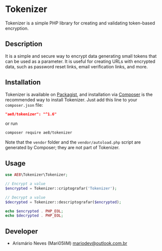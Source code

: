 # Tokenizer

Tokenizer is a simple PHP library for creating and validating token-based encryption.


## Description

It is a simple and secure way to encrypt data generating small tokens that can be used as a parameter. It is useful for creating URLs with encrypted data, such as password reset links, email verification links, and more.


## Installation

Tokenizer is available on [Packagist](https://packagist.org/packages/ae8/tokenizer), and installation via [Composer](https://getcomposer.org) is the recommended way to install Tokenizer. Just add this line to your `composer.json` file:

```json
"ae8/tokenizer": "^1.6"
```

or run

```sh
composer require ae8/tokenizer
```

Note that the `vendor` folder and the `vendor/autoload.php` script are generated by Composer; they are not part of Tokenizer.

## Usage

```php
use AE8\Tokenizer\Tokenizer;

// Encrypt a value
$encrypted = Tokenizer::criptografar('Tokenizer');

// Decrypt a value
$decrypted = Tokenizer::descriptografar($encrypted);

echo $encrypted . PHP_EOL;
echo $decrypted . PHP_EOL;
```

## Developer

* Arismário Neves (Mari05liM) <mariodev@outlook.com.br>
